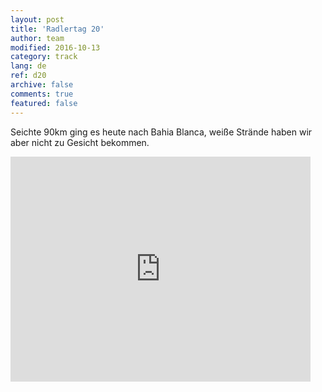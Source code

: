 ```yaml
---   
layout: post 
title: 'Radlertag 20'  
author: team 
modified: 2016-10-13
category: track 
lang: de 
ref: d20
archive: false 
comments: true 
featured: false 
--- 
```


 Seichte 90km ging es heute nach Bahia Blanca, weiße Strände haben wir aber nicht zu Gesicht bekommen.                                                                                                                                                                                                                                                                                                                                                                                                        

<iframe width='480' height='360' src='http://track-kit.net/maps_s3/?v=embed&track=230708.gpx' frameborder='0' allowfullscreen></iframe>